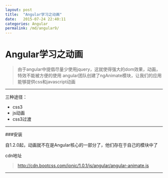 ```yaml
---
layout: post
title:  "Angular学习之动画"
date:   2015-07-24 22:40:11
categories: Angular
permalink: /md/angular9/
---
```



Angular学习之动画
===

> 由于angular中提倡尽量少使用jquery，这就使得强大的dom效果，动画，特效不能被方便的使用
> angular团队创建了ngAnimate模块，让我们的应用能够提供css和javascript动画

---

三种途径：
- css3
- js动画
- css3过渡

---

###安装

自1.2.0起，动画就不在是Angular核心的一部分了，他们存在于自己的模块中了

cdn地址
> http://cdn.bootcss.com/ionic/1.0.1/js/angular/angular-animate.js



---

